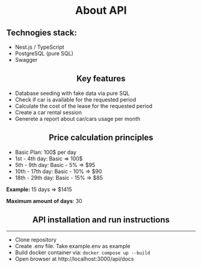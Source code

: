 <h1 align="center">About API</h1>
<h2>Technogies stack:</h2>
<ul>
  <li>Nest.js / TypeScript</li>
  <li>PostgreSQL (pure SQL)</li>
  <li>Swagger</li>
</ul>
<h2 align="center">Key features</h2>
  <ul>
    <li>Database seeding with fake data via pure SQL</li>
    <li>Check if car is available for the requested period</li>
    <li>Calculate the cost of the lease for the requested period</li>
    <li>Create a car rental session</li>
    <li>Generete a report about car/cars usage per month</li>
  </ul>
<h2 align="center">Price calculation principles</h2>
<ul>
  <li>Basic Plan: 100$ per day</li>
  <li>1st - 4th day: Basic => 100$</li>
  <li>5th - 9th day: Basic - 5% => $95</li>
  <li>10th - 17th day: Basic - 10% => $90</li>
  <li>18th - 29th day: Basic - 15% => $85</li>
</ul>
<p><b>Example: </b> 15 days => $1415</p>
<p><b>Maximum amount of days</b>: 30</p>
<h2 align="center">API installation and run instructions</h1>
<hr>
<ul>
  <li>Clone repository</li>
  <li>Create .env file. Take example.env as example</li>
  <li>Build docker container via: <code>docker compose up --build</code></li>
  <li>Open browser at http://localhost:3000/api/docs</li>
</ul>
